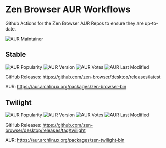 # Zen Browser AUR Workflows
Github Actions for the Zen Browser AUR Repos to ensure they are up-to-date.

![AUR Maintainer](https://img.shields.io/aur/maintainer/zen-twilight-bin)

## Stable
![AUR Popularity](https://img.shields.io/aur/popularity/zen-browser-bin) ![AUR Version](https://img.shields.io/aur/version/zen-browser-bin) ![AUR Votes](https://img.shields.io/aur/votes/zen-browser-bin) ![AUR Last Modified](https://img.shields.io/aur/last-modified/zen-browser-bin)

GitHub Releases: https://github.com/zen-browser/desktop/releases/latest

AUR: https://aur.archlinux.org/packages/zen-browser-bin


## Twilight
![AUR Popularity](https://img.shields.io/aur/popularity/zen-twilight-bin) ![AUR Version](https://img.shields.io/aur/version/zen-twilight-bin) ![AUR Votes](https://img.shields.io/aur/votes/zen-twilight-bin) ![AUR Last Modified](https://img.shields.io/aur/last-modified/zen-twilight-bin)

GitHub Releases: https://github.com/zen-browser/desktop/releases/tag/twilight

AUR: https://aur.archlinux.org/packages/zen-twilight-bin
